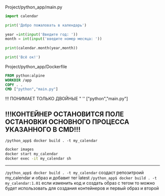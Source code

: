 Project/python_app/main.py

```python
import calendar  
  
print('Добро пожаловать в календарь')  
  
year =int(input('Введите год: '))  
month = int(input('введите номер месяца: '))  
  
print(calendar.month(year,month))  
  
print('Всё ок!')
```

Project/python_app/Dockerfile

```dockerfile
FROM python:alpine  
WORKDIR /app  
COPY . .  
CMD ["python","main.py"]   
```
!!! ПОНИМАЕТ ТОЛЬКО ДВОЙНЫЕ " '' ["python","main.py"]
## !!!КОНТЕЙНЕР ОСТАНОВИТСЯ ПОЛЕ ОСТАНОВКИ ОСНОВНОГО ПРОЦЕССА УКАЗАННОГО В CMD!!!


```shell
/python_app$ docker build . -t my_calendar
```

```sh
docker images
docker start my_calendar
docker exec -it my_calendar sh
```



----
`/python_app$ docker build . -t my_calendar` создаст репозитроий my_calendar и образ и добавит тег latest
`/python_app$ docker build . -t my_calendar:1.01` если изменить код и создать образ с тегом то можно будет использовать для создания контейнеров и первый образ и второй

